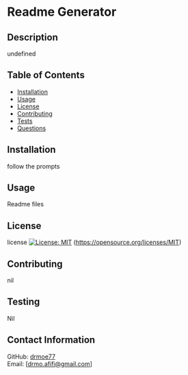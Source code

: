 # Readme Generator
  ## Description
  undefined
  ## Table of Contents
  * [Installation](#installation)
  * [Usage](#usage)
  * [License](#license)
  * [Contributing](#contributing)
  * [Tests](#tests)
  * [Questions](#questions)

## Installation
follow the prompts
## Usage
Readme files
## License
license 
    [![License: MIT](https://img.shields.io/badge/License-MIT-yellow.svg)](https://opensource.org/licenses/MIT)
    (https://opensource.org/licenses/MIT)
  
## Contributing
nil
## Testing
Nil
## Contact Information
GitHub: [drmoe77](https://www.github.com/drmoe77) <br>
Email: [drmo.afifi@gmail.com]

